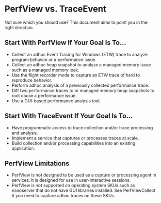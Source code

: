 # PerfView vs. TraceEvent

Not sure which you should use?  This document aims to point you in the right direction.

## Start With PerfView If Your Goal Is To...
 - Collect an adhoc Event Tracing for Windows (ETW) trace to analyze program behavior or a performance issue.
 - Collect an adhoc heap snapshot to analyze a managed memory issue such as a managed memory leak.
 - Use the flight recorder mode to capture an ETW trace of hard to reproduce behavior.
 - Perform adhoc analysis of a previously collected performance trace.
 - Diff two performance traces to or managed memory heap snapshots to root cause a performance issue.
 - Use a GUI-based performance analysis tool.

## Start With TraceEvent If Your Goal Is To...
 - Have programmatic access to trace collection and/or trace processing and analysis.
 - Implement a service that captures or processes traces at scale.
 - Build collection and/or processing capabilities into an existing application.

## PerfView Limitations
 - PerfView is not designed to be used as a capture or processing agent in services.  It is designed for use in user-interactive sessions.
 - PerfView is not supported on operating system SKUs such as nanoserver that do not have GUI libraries installed.  See PerfViewCollect if you need to capture adhoc traces on these SKUs.